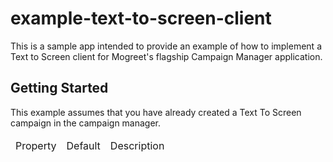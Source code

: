 # example-text-to-screen-client #

This is a sample app intended to provide an example of how to implement a Text to Screen client for Mogreet's flagship Campaign Manager application.

## Getting Started ##

This example assumes that you have already created a Text To Screen campaign in the campaign manager.

<table width=500 >
  <thead>
    <tr>
      <td>Property</td>
      <td>Default</td>
      <td width=80%>Description</td>
    </tr>
  </thead>
</table>
